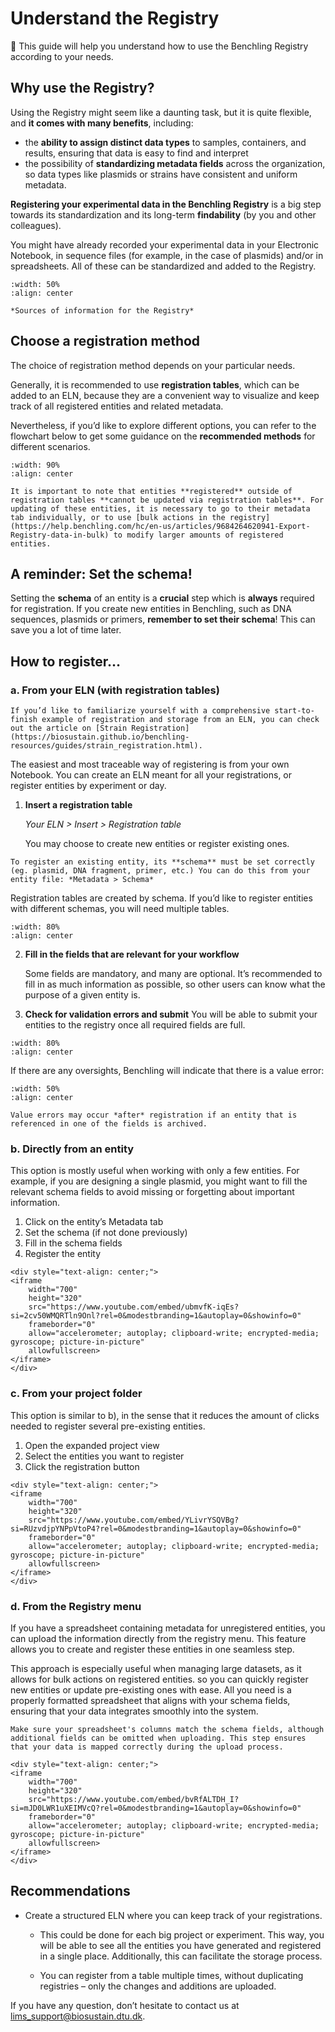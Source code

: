 # Understand the Registry

🎯 This guide will help you understand how to use the Benchling Registry according to your needs. 

## Why use the Registry?

Using the Registry might seem like a daunting task, but it is quite flexible, and **it comes with many benefits**, including:
- the **ability to assign distinct data types** to samples, containers, and results, ensuring that data is easy to find and interpret
- the possibility of **standardizing metadata fields** across the organization, so data types like plasmids or strains have consistent and uniform metadata.

**Registering your experimental data in the Benchling Registry** is a big step towards its standardization and its long-term **findability** (by you and other colleagues).

You might have already recorded your experimental data in your Electronic Notebook, in sequence files (for example, in the case of plasmids) and/or in spreadsheets. All of these can be standardized and added to the Registry.

```{figure} ../_static/images/registry-sources.png
:width: 50%
:align: center

*Sources of information for the Registry*
```

## Choose a registration method

The choice of registration method depends on your particular needs. 

Generally, it is recommended to use **registration tables**, which can be added to an ELN, because they are a convenient way to visualize and keep track of all registered entities and related metadata. 

Nevertheless, if you’d like to explore different options, you can refer to the flowchart below to get some guidance on the **recommended methods** for different scenarios. 

```{figure} ../_static/images/registry-options.png
:width: 90%
:align: center

```

```{caution}
It is important to note that entities **registered** outside of registration tables **cannot be updated via registration tables**. For updating of these entities, it is necessary to go to their metadata tab individually, or to use [bulk actions in the registry](https://help.benchling.com/hc/en-us/articles/9684264620941-Export-Registry-data-in-bulk) to modify larger amounts of registered entities.  
```

## A reminder: Set the schema!

Setting the **schema** of an entity is a **crucial** step which is **always** required for registration. If you create new entities in Benchling, such as DNA sequences, plasmids or primers, **remember to set their schema**! This can save you a lot of time later. 

## How to register…

### a. From your ELN (with registration tables)

```{Note}
If you’d like to familiarize yourself with a comprehensive start-to-finish example of registration and storage from an ELN, you can check out the article on [Strain Registration](https://biosustain.github.io/benchling-resources/guides/strain_registration.html).  
```
The easiest and most traceable way of registering is from your own Notebook. You can create an ELN meant for all your registrations, or register entities by experiment or day. 

1. **Insert a registration table**

    *Your ELN > Insert > Registration table*

    You may choose to create new entities or register existing ones.

```{Note}
To register an existing entity, its **schema** must be set correctly (eg. plasmid, DNA fragment, primer, etc.) You can do this from your entity file: *Metadata > Schema*
```
Registration tables are created by schema. If you’d like to register entities with different schemas, you will need multiple tables.

```{figure} ../_static/images/select-schema-registrationtable.png
:width: 80%
:align: center

```
2. **Fill in the fields that are relevant for your workflow**

    Some fields are mandatory, and many are optional. It’s recommended to fill in as much information as possible, so other users can know what the purpose of a given entity is.

3. **Check for validation errors and submit**
    You will be able to submit your entities to the registry once all required fields are full.

```{figure} ../_static/images/reg-table.png
:width: 80%
:align: center

```
If there are any oversights, Benchling will indicate that there is a value error:
    
```{figure} ../_static/images/value-error.png
:width: 50%
:align: center

```

```{caution}
Value errors may occur *after* registration if an entity that is referenced in one of the fields is archived.
```

### b. Directly from an entity

This option is mostly useful when working with only a few entities. For example, if you are designing a single plasmid, you might want to fill the relevant schema fields to avoid missing or forgetting about important information. 

1. Click on the entity’s Metadata tab
2. Set the schema (if not done previously)
3. Fill in the schema fields
4. Register the entity

````{raw} html
<div style="text-align: center;">
<iframe 
    width="700" 
    height="320" 
    src="https://www.youtube.com/embed/ubmvfK-iqEs?si=2cv50WMQRTln9Onl?rel=0&modestbranding=1&autoplay=0&showinfo=0" 
    frameborder="0" 
    allow="accelerometer; autoplay; clipboard-write; encrypted-media; gyroscope; picture-in-picture" 
    allowfullscreen>
</iframe>
</div>
````

### c. From your project folder

This option is similar to b), in the sense that it reduces the amount of clicks needed to register several pre-existing entities. 

1. Open the expanded project view
2. Select the entities you want to register 
3. Click the registration button

````{raw} html
<div style="text-align: center;">
<iframe 
    width="700" 
    height="320" 
    src="https://www.youtube.com/embed/YLivrYSQVBg?si=RUzvdjpYNPpVtoP4?rel=0&modestbranding=1&autoplay=0&showinfo=0" 
    frameborder="0" 
    allow="accelerometer; autoplay; clipboard-write; encrypted-media; gyroscope; picture-in-picture" 
    allowfullscreen>
</iframe>
</div>
````

### d. From the Registry menu

If you have a spreadsheet containing metadata for unregistered entities, you can upload the information directly from the registry menu. This feature allows you to create and register these entities in one seamless step.

This approach is especially useful when managing large datasets, as it allows for bulk actions on registered entities. so you can quickly register new entities or update pre-existing ones with ease. All you need is a properly formatted spreadsheet that aligns with your schema fields, ensuring that your data integrates smoothly into the system.

```{Note}
Make sure your spreadsheet's columns match the schema fields, although additional fields can be omitted when uploading. This step ensures that your data is mapped correctly during the upload process.
```

````{raw} html
<div style="text-align: center;">
<iframe 
    width="700" 
    height="320" 
    src="https://www.youtube.com/embed/bvRfALTDH_I?si=mJD0LWR1uXEIMVcQ?rel=0&modestbranding=1&autoplay=0&showinfo=0" 
    frameborder="0" 
    allow="accelerometer; autoplay; clipboard-write; encrypted-media; gyroscope; picture-in-picture" 
    allowfullscreen>
</iframe>
</div>
````

## Recommendations

- Create a structured ELN where you can keep track of your registrations.

    - This could be done for each big project or experiment. This way, you will be able to see all the entities you have generated and registered in a single place. Additionally, this can facilitate the storage process. 

    - You can register from a table multiple times, without duplicating registries – only the changes and additions are uploaded.

If you have any question, don’t hesitate to contact us at [lims_support@biosustain.dtu.dk](mailto:lims_support@biosustain.dtu.dk).